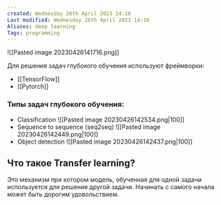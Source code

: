 ```yaml
---
created: Wednesday 26th April 2023 14:16
Last modified: Wednesday 26th April 2023 14:16
Aliases: deep learning
Tags: programming
---
```


![[Pasted image 20230426141716.png]]

Для решения задач глубокого обучения используют фреймворки:
- [[TensorFlow]]
- [[Pytorch]]


### Типы задач глубокого обучения:
- Classification
![[Pasted image 20230426142534.png|100]]
- Sequence to sequence (seq2seq)
![[Pasted image 20230426142449.png|100]]
- Object detection
![[Pasted image 20230426142437.png|100]]





## Что такое Transfer learning?
Это механизм при котором модель, обученная для одной задачи используется для решения другой задачи. Начинать с самого начала может быть дорогим удовольствием.
